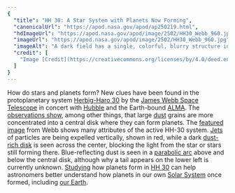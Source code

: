 ```yaml
---
{
  "title": "HH 30: A Star System with Planets Now Forming",
  "canonicalUrl": "https://apod.nasa.gov/apod/ap250219.html",
  "hdImageUrl": "https://apod.nasa.gov/apod/image/2502/HH30_Webb_960.jpg",
  "imageUrl": "https://apod.nasa.gov/apod/image/2502/HH30_Webb_960.jpg",
  "imageAlt": "A dark field has a single, colorful, blurry structure in its center. Red-colored jets extend out from the center toward the top and bottom of the frame. A dark disk covers the center. Blue outflows appear on both sides of the horizontal disk. To the lower left, a larger blue outflow extends. Please see the explanation for more detailed information.",
  "credit": [
    "Image [Credit](https://creativecommons.org/licenses/by/4.0/deed.en): [James Webb Space Telescope](https://science.nasa.gov/mission/webb/), [ESA](https://www.esa.int/), [NASA](https://www.nasa.gov/) & [CSA](https://www.asc-csa.gc.ca/), [R. Tazaki](https://ryotazaki1205.wixsite.com/astro) [et al.](https://ui.adsabs.harvard.edu/abs/2025ApJ...980...49T/abstract)"
  ]
}
---
```


How do stars and planets form? New clues have been found in the protoplanetary system [Herbig-Haro 30](https://en.wikipedia.org/wiki/HH_30) by the [James Webb Space Telescope](https://science.nasa.gov/mission/webb/) in concert with [Hubble](https://apod.nasa.gov/apod/ap090525.html) and the Earth-bound [ALMA](https://public.nrao.edu/telescopes/alma/#what-is-alma). The [observations show](https://ui.adsabs.harvard.edu/abs/2025ApJ...980...49T/abstract), among other things, that large [dust](https://apod.nasa.gov/apod/ap030706.html) grains are more concentrated into a central disk where they can form planets. The [featured image](https://www.esa.int/ESA_Multimedia/Images/2025/02/HH_30_MIRI_NIRCam_image) from Webb shows many attributes of the active HH-30 system. [Jets](https://apod.nasa.gov/apod/ap230919.html) of particles are being expelled vertically, shown in red, while a dark [dust-rich disk](https://apod.nasa.gov/apod/ap230511.html) is seen across the center, blocking the light from the star or stars still forming there. Blue-reflecting dust is seen in a [parabolic arc](https://www.geogebra.org/m/yT5YjWDt) above and below the central disk, although why a tail appears on the lower left is currently unknown. [Studying](https://www.reddit.com/media?url=https%3A%2F%2Fexternal-preview.redd.it%2FdNVVXSoLqNrWLIwCdFQXnh64EN06q51x5PgWyVK0aO0.jpg%3Fwidth%3D1080%26crop%3Dsmart%26auto%3Dwebp%26s%3D7c1f6961b485f508f309e0dc4415455e02564ca6) how planets form in [HH 30](https://esawebb.org/images/potm2501b/) can help astronomers better understand how planets in our own [Solar System](https://science.nasa.gov/solar-system/solar-system-facts/) once formed, including [our Earth](https://earthobservatory.nasa.gov/collection/1461/astronaut-photography).
